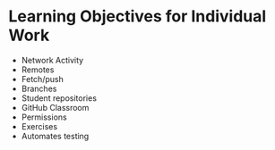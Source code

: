 # Learning Objectives for Individual Work

* Network Activity
* Remotes
* Fetch/push
* Branches
* Student repositories
* GitHub Classroom
* Permissions
* Exercises
* Automates testing
